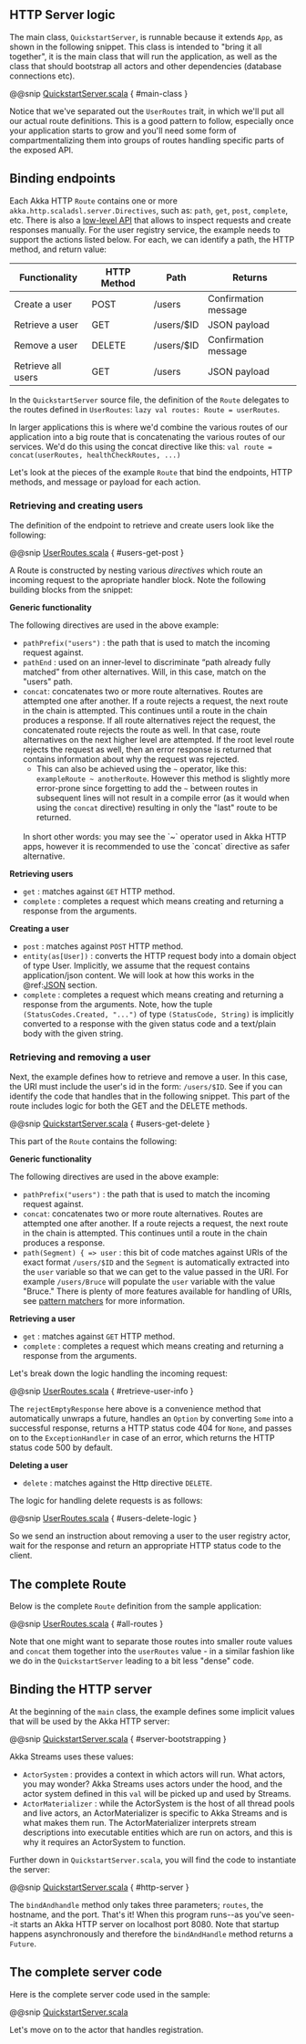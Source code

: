 HTTP Server logic
-----------------

The main class, `QuickstartServer`, is runnable because it extends `App`, as shown in the following snippet. 
This class is intended to "bring it all together", it is the main class that will run the application, as well 
as the class that should bootstrap all actors and other dependencies (database connections etc). 

@@snip [QuickstartServer.scala]($g8src$/scala/com/lightbend/akka/http/sample/QuickstartServer.scala) { #main-class }

Notice that we've separated out the `UserRoutes` trait, in which we'll put all our actual route definitions.
This is a good pattern to follow, especially once your application starts to grow and you'll need some form of 
compartmentalizing them into groups of routes handling specific parts of the exposed API.


## Binding endpoints

Each Akka HTTP `Route` contains one or more `akka.http.scaladsl.server.Directives`, such as: `path`, `get`, `post`, `complete`, etc. There is also a [low-level API](http://doc.akka.io/docs/akka-http/current/scala/http/low-level-server-side-api.html) that allows to inspect requests and create responses manually. For the user registry service, the example needs to support the actions listed below. For each, we can identify a path, the HTTP method, and return value:

| Functionality      | HTTP Method | Path       | Returns              |
|--------------------|-------------|------------|----------------------|
| Create a user      | POST        | /users     | Confirmation message |
| Retrieve a user    | GET         | /users/$ID | JSON payload         |
| Remove a user      | DELETE      | /users/$ID | Confirmation message |
| Retrieve all users | GET         | /users     | JSON payload         |

In the `QuickstartServer` source file, the definition of the `Route` delegates to the routes defined in `UserRoutes`:
`lazy val routes: Route = userRoutes`.

In larger applications this is where we'd combine the various routes of our application into a big route that is concatenating
the various routes of our services. We'd do this using the concat directive like this: `val route = concat(userRoutes, healthCheckRoutes, ...)`

Let's look at the pieces of the example `Route` that bind the endpoints, HTTP methods, and message or payload for each action.

### Retrieving and creating users

The definition of the endpoint to retrieve and create users look like the following:

@@snip [UserRoutes.scala]($g8src$/scala/com/lightbend/akka/http/sample/UserRoutes.scala) { #users-get-post }

A Route is constructed by nesting various *directives* which route an incoming request to the apropriate handler block.
Note the following building blocks from the snippet:

**Generic functionality**

The following directives are used in the above example:

* `pathPrefix("users")` : the path that is used to match the incoming request against.
* `pathEnd` : used on an inner-level to discriminate “path already fully matched” from other alternatives. Will, in this case, match on the "users" path.
* `concat`: concatenates two or more route alternatives. Routes are attempted one after another. If a route rejects a request, the next route in the chain is attempted. This continues until a route in the chain produces a response. If all route alternatives reject the request, the concatenated route rejects the route as well. In that case, route alternatives on the next higher level are attempted. If the root level route rejects the request as well, then an error response is returned that contains information about why the request was rejected.
    * This can also be achieved using the `~` operator, like this: `exampleRoute ~ anotherRoute`. 
    However this method is slightly more error-prone since forgetting to add the `~` between routes in subsequent lines 
    will not result in a compile error (as it would when using the `concat` directive) resulting in only the "last" route to be returned. <br/>
    <br/>
    In short other words: you may see the `~` operator used in Akka HTTP apps, however it is recommended to use the `concat` directive as safer alternative. 

**Retrieving users**

* `get` : matches against `GET` HTTP method.
* `complete` : completes a request which means creating and returning a response from the arguments.

**Creating a user**

* `post` : matches against `POST` HTTP method.
* `entity(as[User])` : converts the HTTP request body into a domain object of type User. Implicitly, we assume that the request contains application/json content. We will look at how this works in the @ref:[JSON](json.md) section.
* `complete` : completes a request which means creating and returning a response from the arguments. Note, how the tuple `(StatusCodes.Created, "...")` of type `(StatusCode, String)` is implicitly converted to a response with the given status code and a text/plain body with the given string.

### Retrieving and removing a user

Next, the example defines how to retrieve and remove a user. In this case, the URI must include the user's id in the form: `/users/$ID`. See if you can identify the code that handles that in the following snippet. This part of the route includes logic for both the GET and the DELETE methods.

@@snip [QuickstartServer.scala]($g8src$/scala/com/lightbend/akka/http/sample/UserRoutes.scala) { #users-get-delete }

This part of the `Route` contains the following:

**Generic functionality**

The following directives are used in the above example:

* `pathPrefix("users")` : the path that is used to match the incoming request against.
* `concat`: concatenates two or more route alternatives. Routes are attempted one after another. If a route rejects a request, the next route in the chain is attempted. This continues until a route in the chain produces a response. 
* `path(Segment) { => user` : this bit of code matches against URIs of the exact format `/users/$ID` and the `Segment` is automatically extracted into the `user` variable so that we can get to the value passed in the URI. For example `/users/Bruce` will populate the `user` variable with the value "Bruce." There is plenty of more features available for handling of URIs, see [pattern matchers](http://doc.akka.io/docs/akka-http/current/scala/http/routing-dsl/path-matchers.html#basic-pathmatchers) for more information.

**Retrieving a user**

* `get` : matches against `GET` HTTP method.
* `complete` : completes a request which means creating and returning a response from the arguments.

Let's break down the logic handling the incoming request:

@@snip [UserRoutes.scala]($g8src$/scala/com/lightbend/akka/http/sample/UserRoutes.scala) { #retrieve-user-info }

The `rejectEmptyResponse` here above is a convenience method that automatically unwraps a future, handles an `Option` by converting `Some` into a successful response, returns a HTTP status code 404 for `None`, and passes on to the `ExceptionHandler` in case of an error, which returns the HTTP status code 500 by default.

**Deleting a user**

* `delete` : matches against the Http directive `DELETE`.

The logic for handling delete requests is as follows:

@@snip [UserRoutes.scala]($g8src$/scala/com/lightbend/akka/http/sample/UserRoutes.scala) { #users-delete-logic }

So we send an instruction about removing a user to the user registry actor, wait for the response and return an appropriate HTTP status code to the client.


## The complete Route

Below is the complete `Route` definition from the sample application:

@@snip [UserRoutes.scala]($g8src$/scala/com/lightbend/akka/http/sample/UserRoutes.scala) { #all-routes }

Note that one might want to separate those routes into smaller route values and `concat` them together into the `userRoutes`
value - in a similar fashion like we do in the `QuickstartServer` leading to a bit less "dense" code.

## Binding the HTTP server

At the beginning of the `main` class, the example defines some implicit values that will be used by the Akka HTTP server:

@@snip [QuickstartServer.scala]($g8src$/scala/com/lightbend/akka/http/sample/QuickstartServer.scala) { #server-bootstrapping }

Akka Streams uses these values:

* `ActorSystem` : provides a context in which actors will run. What actors, you may wonder? Akka Streams uses actors under the hood, and the actor system defined in this `val` will be picked up and used by Streams.
* `ActorMaterializer` : while the ActorSystem is the host of all thread pools and live actors, an ActorMaterializer is specific to Akka Streams and is what makes them run. The ActorMaterializer interprets stream descriptions into executable entities which are run on actors, and this is why it requires an ActorSystem to function.

Further down in `QuickstartServer.scala`, you will find the code to instantiate the server:

@@snip [QuickstartServer.scala]($g8src$/scala/com/lightbend/akka/http/sample/QuickstartServer.scala) { #http-server }

The `bindAndhandle` method only takes three parameters; `routes`, the hostname, and the port. That's it! When this program runs--as you've seen--it starts an Akka HTTP server on localhost port 8080. Note that startup happens asynchronously and therefore the `bindAndHandle` method returns a `Future`.

## The complete server code

Here is the complete server code used in the sample:

@@snip [QuickstartServer.scala]($g8src$/scala/com/lightbend/akka/http/sample/QuickstartServer.scala)

Let's move on to the actor that handles registration.
